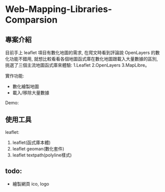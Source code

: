 # Web-Mapping-Libraries-Comparsion

## 專案介紹

目前手上 leaflet 項目有數化地圖的需求, 在爬文時看到評論說 OpenLayers 的數化功能不錯用, 就想比較看看各個地圖函式庫在數化地圖跟載入大量數據的區別,
挑選了三個主流地圖函式庫來體驗: 1.Leaflet 2.OpenLayers 3.MapLibre。

實作功能:

- 數化繪製地圖
- 載入/移除大量數據

Demo:

## 使用工具

leaflet:

1. leaflet(函式庫本體)
2. leaflet geoman(數化套件)
3. leaflet textpath(polyline樣式)

## todo:

- 繪製網頁 ico, logo
